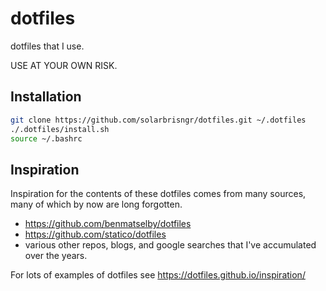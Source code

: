 # dotfiles

dotfiles that I use.

USE AT YOUR OWN RISK.

## Installation

```bash
git clone https://github.com/solarbrisngr/dotfiles.git ~/.dotfiles
./.dotfiles/install.sh
source ~/.bashrc
```

## Inspiration

Inspiration for the contents of these dotfiles comes from many sources, many of which by now are long forgotten.

- <https://github.com/benmatselby/dotfiles>
- <https://github.com/statico/dotfiles>
- various other repos, blogs, and google searches that I've accumulated over the years.

For lots of examples of dotfiles see <https://dotfiles.github.io/inspiration/>
